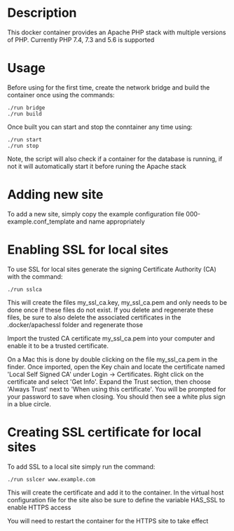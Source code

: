 # Description

This docker container provides an Apache PHP stack with multiple versions of PHP.
Currently PHP 7.4, 7.3 and 5.6 is supported

# Usage

Before using for the first time, create the network bridge and build the container once using the commands:

```
./run bridge
./run build
```

Once built you can start and stop the conntainer any time using:

```
./run start
./run stop
```

Note, the script will also check if a container for the database is running,
if not it will automatically start it before runing the Apache stack

# Adding new site

To add a new site, simply copy the example configuration file 000-example.conf_template and name appropriately

# Enabling SSL for local sites

To use SSL for local sites generate the signing Certificate Authority (CA) with the command:

```
./run sslca
```

This will create the files my_ssl_ca.key, my_ssl_ca.pem and only needs to be done once if these files do not exist.  If you delete and regenerate these files, be sure to also delete the associated certificates in the .docker/apachessl folder and regenerate those

Import the trusted CA certificate my_ssl_ca.pem into your computer and enable it to be a trusted certificate.

On a Mac this is done by double clicking on the file my_ssl_ca.pem in the finder.
Once imported, open the Key chain and locate the certificate named 'Local Self Signed CA' under 
Login -> Certificates.  Right click on the certificate and select 'Get Info'.  Expand the Trust section, then choose 'Always Trust' next to 'When using this certificate'.  You will be prompted for your password to save when closing.  You should then see a white plus sign in a blue circle.

# Creating SSL certificate for local sites

To add SSL to a local site simply run the command:
```
./run sslcer www.example.com
```
This will create the certificate and add it to the container. In the virtual host configuration file  for the site also be sure to define the variable HAS_SSL to enable HTTPS access

You will need to restart the container for the HTTPS site to take effect
